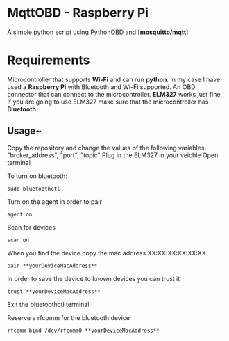 # MqttOBD - Raspberry Pi
 A simple python script using [PythonOBD](https://python-obd.readthedocs.io) and [**mosquitto/mqtt**]
# Requirements
 Microcontroller that supports **Wi-Fi** and can run **python**. In my case I have used a **Raspberry Pi** with Bluetooth and Wi-Fi supported.
 An OBD connector that can connect to the microcontroller. **ELM327** works just fine. If you are going to use ELM327 make sure that the microcontroller has **Bluetooth**.
## Usage~
 Copy the repository and change the values of the following variables "broker_address", "port", "topic"
Plug in the ELM327 in your veichle
Open terminal 

To turn on bluetooth:
```
sudo bluetoothctl
```
Turn on the agent in order to pair
```
agent on
```
Scan for devices
```
scan on
```
When you find the device copy the mac address XX:XX:XX:XX:XX:XX
```
pair **yourDeviceMacAddress**
```
In order to save the device to known devices you can trust it
```
trust **yourDeviceMacAddress**
```
Exit the bluetoothctl terminal 

Reserve a rfcomm for the bluetooth device
```
rfcomm bind /dev/rfcomm0 **yourDeviceMacAddress**
```



